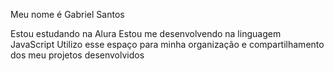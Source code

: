 Meu nome é Gabriel Santos

Estou estudando na Alura
Estou me desenvolvendo na linguagem JavaScript
Utilizo esse espaço para minha organização e compartilhamento dos meu projetos desenvolvidos
